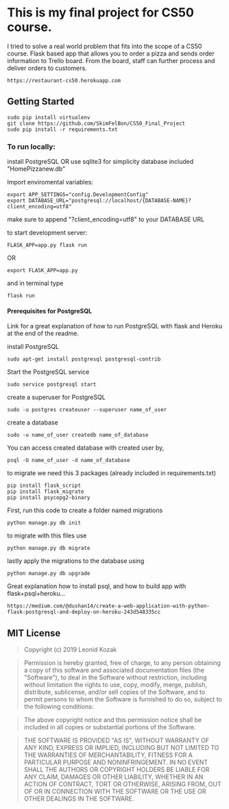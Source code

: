 # This is my final project for CS50 course.

I tried to solve a real world problem that fits into the scope of a CS50 course.
Flask based app that allows you to order a pizza and sends order information to Trello board.
From the board, staff can further process and deliver orders to customers.
```
https://restaurant-cs50.herokuapp.com
```
## Getting Started
```
sudo pip install virtualenv
git clone https://github.com/SkimFelBon/CS50_Final_Project
sudo pip install -r requirements.txt
```
### To run locally:
install PostgreSQL
OR
use sqlite3 for simplicity
database included "HomePizzanew.db"

Import enviromental variables:
```
export APP_SETTINGS="config.DevelopmentConfig"
export DATABASE_URL="postgresql://localhost/{DATABASE-NAME}?client_encoding=utf8"
```
make sure to append "?client_encoding=utf8" to your DATABASE URL


to start development server:
```
FLASK_APP=app.py flask run
```
OR
```
export FLASK_APP=app.py
```
and in terminal type
```
flask run
```
#### Prerequisites for PostgreSQL
Link for a great explanation of how to run PostgreSQL with flask and Heroku
at the end of the readme.

install PostgreSQL
```
sudo apt-get install postgresql postgresql-contrib
```
Start the PostgreSQL service
```
sudo service postgresql start
```
create a superuser for PostgreSQL
```
sudo -u postgres createuser --superuser name_of_user
```
create a database
```
sudo -u name_of_user createdb name_of_database
```
You can access created database with created user by,
```
psql -U name_of_user -d name_of_database
```
to migrate we need this 3 packages
(already included in requirements.txt)
```
pip install flask_script
pip install flask_migrate
pip install psycopg2-binary
```
First, run this code to create a folder named migrations
```
python manage.py db init
```
to migrate with this files use
```
python manage.py db migrate
```
lastly apply the migrations to the database using
```
python manage.py db upgrade
```

Great explanation how to install psql, and how to build app with flask+psql+heroku...
```
https://medium.com/@dushan14/create-a-web-application-with-python-flask-postgresql-and-deploy-on-heroku-243d548335cc
```
## MIT License

> Copyright (c) 2019 Leonid Kozak

> Permission is hereby granted, free of charge, to any person obtaining a copy
of this software and associated documentation files (the "Software"), to deal
in the Software without restriction, including without limitation the rights
to use, copy, modify, merge, publish, distribute, sublicense, and/or sell
copies of the Software, and to permit persons to whom the Software is
furnished to do so, subject to the following conditions:

> The above copyright notice and this permission notice shall be included in
all copies or substantial portions of the Software.

> THE SOFTWARE IS PROVIDED "AS IS", WITHOUT WARRANTY OF ANY KIND, EXPRESS OR
IMPLIED, INCLUDING BUT NOT LIMITED TO THE WARRANTIES OF MERCHANTABILITY,
FITNESS FOR A PARTICULAR PURPOSE AND NONINFRINGEMENT. IN NO EVENT SHALL THE
AUTHORS OR COPYRIGHT HOLDERS BE LIABLE FOR ANY CLAIM, DAMAGES OR OTHER
LIABILITY, WHETHER IN AN ACTION OF CONTRACT, TORT OR OTHERWISE, ARISING FROM,
OUT OF OR IN CONNECTION WITH THE SOFTWARE OR THE USE OR OTHER DEALINGS IN
THE SOFTWARE.